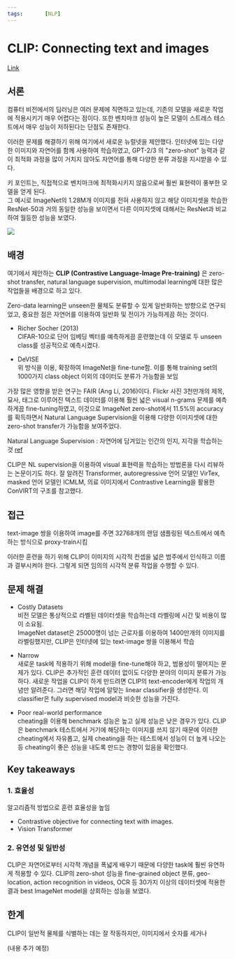 ```yaml
---
tags:       [NLP]
---
```


# CLIP: Connecting text and images

[Link](https://openai.com/research/clip)

## 서론

컴퓨터 비전에서의 딥러닝은 여러 문제에 직면하고 있는데, 기존의 모델을 새로운 작업에 적용시키기 매우 어렵다는 점이다. 또한 벤치마크 성능이 높은 모델이 스트레스 테스트에서 매우 성능이 저하된다는 단점도 존재한다.

이러한 문제를 해결하기 위해 여기에서 새로운 뉴럴넷을 제안했다. 인터넷에 있는 다양한 이미지와 자연어를 함께 사용하여 학습하였고, GPT-2/3 의 "zero-shot" 능력과 같이 최적화 과정을 많이 거치지 않아도 자연어를 통해 다양한 분류 과정을 지시받을 수 있다. 

키 포인트는, 직접적으로 벤치마크에 최적화시키지 않음으로써 훨씬 표현력이 풍부한 모델을 얻게 된다.   
그 예시로 ImageNet의 1.28M개 이미지를 전혀 사용하지 않고 해당 이미지셋을 학습한 ResNet-50과 거의 동일한 성능을 보이면서 다른 이미지셋에 대해서는 ResNet과 비교하여 월등한 성능을 보였다.

![](../images/clip_fig1.png)


## 배경

여기에서 제안하는 **CLIP (Contrastive Language-Image Pre-training)** 은 zero-shot transfer, natural language supervision, multimodal learning에 대한 많은 작업들을 배경으로 하고 있다.

Zero-data learning은 unseen한 물체도 분류할 수 있게 일반화하는 방향으로 연구되었고, 중요한 점은 자연어를 이용하여 일반화 및 전이가 가능하게끔 하는 것이다.
- Richer Socher (2013)  
CIFAR-10으로 단어 임베딩 벡터를 예측하게끔 훈련했는데 이 모델로 두 unseen class를 성공적으로 예측시켰다.

- DeVISE  
위 방식을 이용, 확장하여 ImageNet을 fine-tune함. 이를 통해 training set의 1000가지 class object 이외의 데이터도 분류가 가능함을 보임

가장 많은 영향을 받은 연구는 FAIR (Ang Li, 2016)이다. Flickr 사진 3천만개의 제목, 묘사, 태그로 이루어진 텍스트 데이터를 이용해 훨씬 넓은 visual n-grams 문제를 예측하게끔 fine-tuning하였고, 이것으로 ImageNet zero-shot에서 11.5%의 accuracy를 획득하면서 Natural Language Supervision을 이용해 다양한 이미지셋에 대한 zero-shot transfer가 가능함을 보여주었다.

Natural Language Supervision
: 자연어에 담겨있는 인간의 인지, 지각을 학습하는 것 [ref](https://soundprovider.tistory.com/entry/2021-Learning-Transferable-Visual-Models-From-Natural-Language-SupervisionCLIP-%EB%85%BC%EB%AC%B8)


CLIP은 NL supervision을 이용하여 visual 표현력을 학습하는 방법론을 다시 리뷰하는 논문이기도 하다. 잘 알려진 Transformer, autoregressive 언어 모델인 VirTex, masked 언어 모델인 ICMLM, 의료 이미지에서 Contrastive Learning을 활용한 ConVIRT의 구조를 참고했다.


## 접근

text-image 쌍을 이용하여 image를 주면 32768개의 랜덤 샘플링된 텍스트에서 예측하는 방식으로 proxy-train시킴

이러한 훈련을 하기 위해 CLIP이 이미지의 시각적 컨셉을 넓은 범주에서 인식하고 이름과 결부시켜야 한다. 그렇게 되면 임의의 시각적 분류 작업을 수행할 수 있다. 

## 문제 해결
- Costly Datasets  
비전 모델은 통상적으로 라벨된 데이터셋을 학습하는데 라벨링에 시간 및 비용이 많이 소요됨.  
ImageNet dataset은 25000명이 넘는 근로자를 이용하여 1400만개의 이미지를 라벨링했지만, CLIP은 인터넷에 있는 text-image 쌍을 이용해서 학습

- Narrow  
새로운 task에 적용하기 위해 model을 fine-tune해야 하고, 범용성이 떨어지는 문제가 있다. CLIP은 추가적인 훈련 데이터 없이도 다양한 분야의 이미지 분류가 가능하다. 새로운 작업을 CLIP이 하게 만드려면 CLIP의 text-encoder에게 작업의 개념만 알려준다. 그러면 해당 작업에 알맞는 linear classifier을 생성한다. 이 classifier은 fully supervised model과 비슷한 성능을 가진다. 

- Poor real-world performance  
cheating을 이용해 benchmark 성능은 높고 실제 성능은 낮은 경우가 있다. CLIP은 benchmark 테스트에서 거기에 해당하는 이미지를 쓰지 않기 때문에 이러한 cheating에서 자유롭고, 실제 cheating을 하는 테스트에서 성능이 더 높게 나오는 등 cheating이 좋은 성능을 내도록 만드는 경향이 있음을 확인했다. 

## Key takeaways
### 1. 효율성
알고리즘적 방법으로 훈련 효율성을 높임
- Contrastive objective for connecting text with images.
- Vision Transformer


### 2. 유연성 및 일반성
CLIP은 자연어로부터 시각적 개념을 폭넓게 배우기 때문에 다양한 task에 훨씬 유연하게 적용할 수 있다. CLIP의 zero-shot 성능을 fine-grained object 분류, geo-location, action recognition in videos, OCR 등 30가지 이상의 데이터셋에 적용한 결과 best ImageNet model을 상회하는 성능을 보였다.

## 한계
CLIP이 일반적 물체를 식별하는 데는 잘 작동하지만, 이미지에서 숫자를 세거나  

(내용 추가 예정)